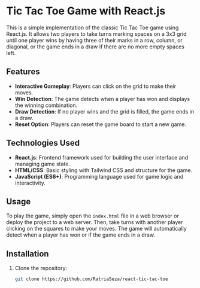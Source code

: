 # Tic Tac Toe Game with React.js

This is a simple implementation of the classic Tic Tac Toe game using React.js. It allows two players to take turns marking spaces on a 3x3 grid until one player wins by having three of their marks in a row, column, or diagonal, or the game ends in a draw if there are no more empty spaces left.

## Features

- **Interactive Gameplay**: Players can click on the grid to make their moves.
- **Win Detection**: The game detects when a player has won and displays the winning combination.
- **Draw Detection**: If no player wins and the grid is filled, the game ends in a draw.
- **Reset Option**: Players can reset the game board to start a new game.

## Technologies Used

- **React.js**: Frontend framework used for building the user interface and managing game state.
- **HTML/CSS**: Basic styling with Tailwind CSS and structure for the game.
- **JavaScript (ES6+)**: Programming language used for game logic and interactivity.

## Usage

To play the game, simply open the `index.html` file in a web browser or deploy the project to a web server. Then, take turns with another player clicking on the squares to make your moves. The game will automatically detect when a player has won or if the game ends in a draw.

## Installation

1. Clone the repository:

   ```bash
   git clone https://github.com/RatriaSeza/react-tic-tac-toe
